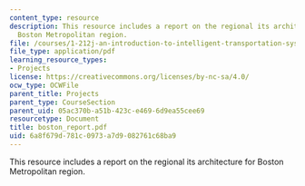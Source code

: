 ```yaml
---
content_type: resource
description: This resource includes a report on the regional its architecture for
  Boston Metropolitan region.
file: /courses/1-212j-an-introduction-to-intelligent-transportation-systems-spring-2005/6a8f679d781c0973a7d9082761c68ba9_boston_report.pdf
file_type: application/pdf
learning_resource_types:
- Projects
license: https://creativecommons.org/licenses/by-nc-sa/4.0/
ocw_type: OCWFile
parent_title: Projects
parent_type: CourseSection
parent_uid: 05ac370b-a51b-423c-e469-6d9ea55cee69
resourcetype: Document
title: boston_report.pdf
uid: 6a8f679d-781c-0973-a7d9-082761c68ba9
---
```

This resource includes a report on the regional its architecture for Boston Metropolitan region.